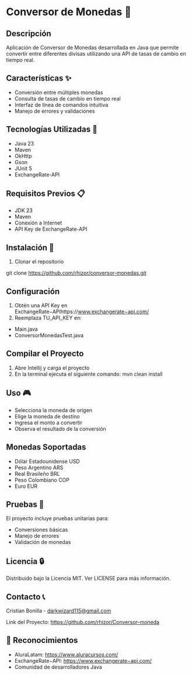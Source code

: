 # Conversor de Monedas 💱


## Descripción
Aplicación de Conversor de Monedas desarrollada en Java que permite convertir entre diferentes divisas utilizando una API de tasas de cambio en tiempo real.


## Características ✨
- Conversión entre múltiples monedas
- Consulta de tasas de cambio en tiempo real
- Interfaz de línea de comandos intuitiva
- Manejo de errores y validaciones


## Tecnologías Utilizadas 🚀
- Java 23
- Maven
- OkHttp
- Gson
- JUnit 5
- ExchangeRate-API


## Requisitos Previos 📋
- JDK 23 
- Maven
- Conexión a Internet
- API Key de ExchangeRate-API


## Instalación 🔧
1. Clonar el repositorio

git clone https://github.com/rhizor/conversor-monedas.git         
         
     
## Configuración 

1. Obtén una API Key en ExchangeRate−APIhttps://www.exchangerate−api.com/
2. Reemplaza TU_API_KEY en:
- Main.java
- ConversorMonedasTest.java

## Compilar el Proyecto

1. Abre Intellij y carga el proyecto
2. En la terminal ejecuta el siguiente comando:
mvn clean install

## Uso 🎮

- Selecciona la moneda de origen
- Elige la moneda de destino
- Ingresa el monto a convertir
- Observa el resultado de la conversión
     

## Monedas Soportadas 

- Dólar Estadounidense USD
- Peso Argentino ARS
- Real Brasileño BRL
- Peso Colombiano COP
- Euro EUR
     

## Pruebas 🧪

El proyecto incluye pruebas unitarias para: 

- Conversiones básicas
- Manejo de errores
- Validación de monedas

## Licencia 🔒

Distribuido bajo la Licencia MIT. Ver LICENSE para más información. 

 ## Contacto 📞

Cristian Bonilla - darkwizard115@gmail.com

Link del Proyecto: https://github.com/rhizor/Conversor-moneda

## 🙏 Reconocimientos 

- AluraLatam: https://www.aluracursos.com/
- ExchangeRate−API: https://www.exchangerate−api.com/
- Comunidad de desarrolladores Java
